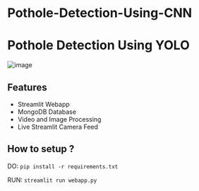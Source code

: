 # Pothole-Detection-Using-CNN

# Pothole Detection Using YOLO

![image](model_files/out.jpg)

## Features
- Streamlit Webapp
- MongoDB Database
- Video and Image Processing
- Live Streamlit Camera Feed

## How to setup ?

DO: `pip install -r requirements.txt`

RUN: `streamlit run webapp.py`
